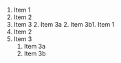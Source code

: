 
1. Item 1
2. Item 2
3. Item 3
   2. Item 3a
   2. Item 3b1. Item 1
1. Item 2
1. Item 3
   1. Item 3a
   1. Item 3b

